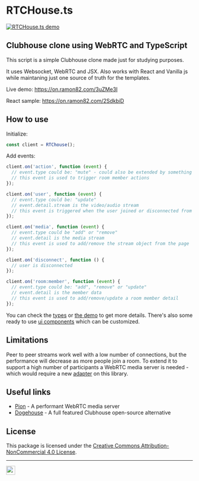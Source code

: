 # RTCHouse.ts

[![RTCHouse.ts demo](https://raw.githubusercontent.com/ramon82/assets/master/RTChouse.ts/preview.png)](https://on.ramon82.com/3uZMe3I)

## Clubhouse clone using WebRTC and TypeScript

This script is a simple Clubhouse clone made just for studying purposes. 

It uses Websocket, WebRTC and JSX. Also works with React and Vanilla js while maintaning just one source of truth for the templates. 

Live demo: https://on.ramon82.com/3uZMe3I

React sample: https://on.ramon82.com/2SdkbiD

## How to use

Initialize:

```js
const client = RTChouse();
```

Add events:
```js
client.on('action', function (event) {
  // event.type could be: "mute" - could also be extended by something like "raise-hand"
  // this event is used to trigger room member actions
});

client.on('user', function (event) {
  // event.type could be: "update"
  // event.detail.stream is the video/audio stream 
  // this event is triggered when the user joined or disconnected from room
});

client.on('media', function (event) {
  // event.type could be "add" or "remove"
  // event.detail is the media stream
  // this event is used to add/remove the stream object from the page
});

client.on('disconnect', function () {
  // user is disconnected
});

client.on('room:member', function (event) {
  // event.type could be: "add", "remove" or "update"
  // event.detail is the member data
  // this event is used to add/remove/update a room member detail
});
```

You can check the [types](https://github.com/ramon82/RTChouse.ts/blob/main/src/types) or [the demo](https://github.com/ramon82/RTChouse.ts/blob/main/src/index.html) to get more details. There's also some ready to use [ui components](https://github.com/ramon82/RTChouse.ts/blob/main/src/components) which can be customized.

## Limitations

Peer to peer streams work well with a low number of connections, but the performance will decrease as more people join a room. To extend it to support a high number of participants a WebRTC media server is needed - which would require a new [adapter](https://github.com/ramon82/RTChouse.ts/blob/main/src/adapters) on this library.

## Useful links
- [Pion](https://github.com/pion/webrtc) - A performant WebRTC media server
- [Dogehouse](https://github.com/benawad/dogehouse) - A full featured Clubhouse open-source alternative

## License

This package is licensed under the [Creative Commons Attribution-NonCommercial 4.0 License](LICENSE.md).

---

<a href="https://ramon82.com" target="_blank">
  <img src="https://utils.ramon82.com/hit.svg?referrer=github.com&title=GitHub%20/%20RTCHouse.ts&location=https://github.com/ramon82/RTChouse.ts" width="24" height="24" />
</a>
